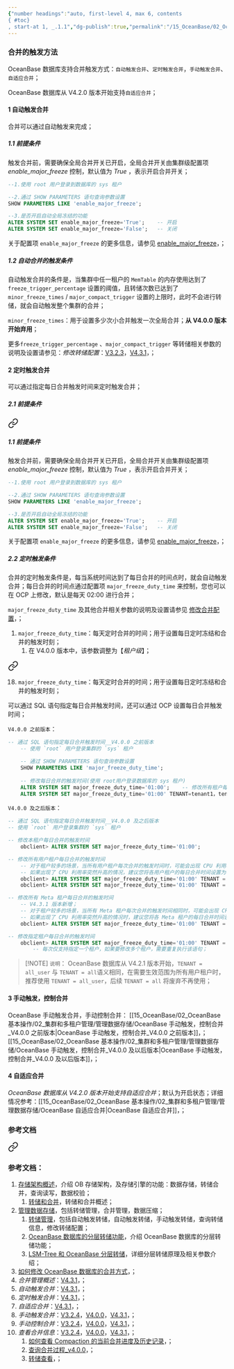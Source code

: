 ```yaml
---
{"number headings":"auto, first-level 4, max 6, contents
{ #toc}
, start-at 1, _.1.1","dg-publish":true,"permalink":"/15_OceanBase/02_OceanBase 基本操作/02_集群和多租户管理/管理数据存储/合并的触发方式/","dgPassFrontmatter":true}
---
```



### 合并的触发方法
OceanBase 数据库支持合并触发方式：`自动触发合并`、`定时触发合并`，`手动触发合并`、`自适应合并`；

OceanBase 数据库从 V4.2.0 版本开始支持`自适应合并`；


#### 1 自动触发合并
合并可以通过自动触发来完成；

##### 1.1 前提条件
触发合并前，需要确保全局合并开关已开启，全局合并开关由集群级配置项 *enable_major_freeze* 控制，默认值为 *True* ，表示开启合并开关；
```sql
--1.使用 root 用户登录到数据库的 sys 租户

--2.通过 SHOW PARAMETERS 语句查询参数设置
SHOW PARAMETERS LIKE 'enable_major_freeze';

--3.是否开启自动全局冻结的功能
ALTER SYSTEM SET enable_major_freeze='True';    -- 开启
ALTER SYSTEM SET enable_major_freeze='False';   -- 关闭
```
关于配置项 `enable_major_freeze` 的更多信息，请参见 [enable_major_freeze](https://www.oceanbase.com/docs/common-oceanbase-database-cn-1000000000821020)，；

##### 1.2 自动合并的触发条件
自动触发合并的条件是，当集群中任一租户的 `MemTable` 的内存使用达到了 `freeze_trigger_percentage` 设置的阈值，且转储次数已达到了 `minor_freeze_times` / `major_compact_trigger` 设置的上限时，此时不会进行转储，就会自动触发整个集群的合并；

`minor_freeze_times`：用于设置多少次小合并触发一次全局合并；**从 V4.0.0 版本开始弃用**；

更多`freeze_trigger_percentage` 、`major_compact_trigger` 等转储相关参数的说明及设置请参见：*修改转储配置*：[V3.2.3](https://www.oceanbase.com/docs/enterprise-oceanbase-database-cn-10000000000355958)，[V4.3.1](https://www.oceanbase.com/docs/common-oceanbase-database-cn-1000000000819299)，；


#### 2 定时触发合并
可以通过指定每日合并触发时间来定时触发合并；

##### 2.1 前提条件

<div class="transclusion internal-embed is-loaded"><a class="markdown-embed-link" href="/15-ocean-base/02-ocean-base/02///#1-1" aria-label="Open link"><svg xmlns="http://www.w3.org/2000/svg" width="24" height="24" viewBox="0 0 24 24" fill="none" stroke="currentColor" stroke-width="2" stroke-linecap="round" stroke-linejoin="round" class="svg-icon lucide-link"><path d="M10 13a5 5 0 0 0 7.54.54l3-3a5 5 0 0 0-7.07-7.07l-1.72 1.71"></path><path d="M14 11a5 5 0 0 0-7.54-.54l-3 3a5 5 0 0 0 7.07 7.07l1.71-1.71"></path></svg></a><div class="markdown-embed">



##### 1.1 前提条件
触发合并前，需要确保全局合并开关已开启，全局合并开关由集群级配置项 *enable_major_freeze* 控制，默认值为 *True* ，表示开启合并开关；
```sql
--1.使用 root 用户登录到数据库的 sys 租户

--2.通过 SHOW PARAMETERS 语句查询参数设置
SHOW PARAMETERS LIKE 'enable_major_freeze';

--3.是否开启自动全局冻结的功能
ALTER SYSTEM SET enable_major_freeze='True';    -- 开启
ALTER SYSTEM SET enable_major_freeze='False';   -- 关闭
```
关于配置项 `enable_major_freeze` 的更多信息，请参见 [enable_major_freeze](https://www.oceanbase.com/docs/common-oceanbase-database-cn-1000000000821020)，；


</div></div>



##### 2.2 定时触发条件
合并的定时触发条件是，每当系统时间达到了每日合并的时间点时，就会自动触发合并；每日合并的时间点通过配置项 `major_freeze_duty_time` 来控制，您也可以在 OCP 上修改，默认是每天 02:00 进行合并；

`major_freeze_duty_time` 及其他合并相关参数的说明及设置请参见 [修改合并配置](https://www.oceanbase.com/docs/common-oceanbase-database-cn-1000000000819296)，；

1.  `major_freeze_duty_time`：每天定时合并的时间；用于设置每日定时冻结和合并的触发时刻；
	1. 在 V4.0.0 版本中，该参数调整为【_租户级_】；
	
<div class="transclusion internal-embed is-loaded"><a class="markdown-embed-link" href="/15-ocean-base/02-ocean-base/02/ob/ocean-base/#65a48b" aria-label="Open link"><svg xmlns="http://www.w3.org/2000/svg" width="24" height="24" viewBox="0 0 24 24" fill="none" stroke="currentColor" stroke-width="2" stroke-linecap="round" stroke-linejoin="round" class="svg-icon lucide-link"><path d="M10 13a5 5 0 0 0 7.54.54l3-3a5 5 0 0 0-7.07-7.07l-1.72 1.71"></path><path d="M14 11a5 5 0 0 0-7.54-.54l-3 3a5 5 0 0 0 7.07 7.07l1.71-1.71"></path></svg></a><div class="markdown-embed">



18. `major_freeze_duty_time`：每天定时合并的时间；用于设置每日定时冻结和合并的触发时刻； 

</div></div>


可以通过 SQL 语句指定每日合并触发时间，还可以通过 OCP 设置每日合并触发时间；

`V4.0.0 之前版本`：
```sql
-- 通过 SQL 语句指定每日合并触发时间__V4.0.0 之前版本
	-- 使用 `root` 用户登录集群的 `sys` 租户

	-- 通过 SHOW PARAMETERS 语句查询参数设置
	SHOW PARAMETERS LIKE 'major_freeze_duty_time';
	
	-- 修改每日合并的触发时间(使用 root用户登录数据库的 sys 租户)
	ALTER SYSTEM SET major_freeze_duty_time='01:00'; 	-- 修改所有租户每日合并的触发时间
	ALTER SYSTEM SET major_freeze_duty_time='01:00' TENANT=tenant1，tenant2;  -- 修改指定租户每日合并的触发时间
```

`V4.0.0 及之后版本`：
```sql
-- 通过 SQL 语句指定每日合并触发时间__V4.0.0 及之后版本
-- 使用 `root` 用户登录集群的 `sys` 租户

-- 修改本租户每日合并的触发时间
	obclient> ALTER SYSTEM SET major_freeze_duty_time='01:00';

-- 修改所有用户租户每日合并的触发时间
	-- 对于租户较多的场景，当所有用户租户每次合并的触发时间时，可能会出现 CPU 利用率突然升高的问题；
	-- 如果出现了 CPU 利用率突然升高的情况，建议您将各用户租户的每日合并时间设置为不同的时间；
	obclient> ALTER SYSTEM SET major_freeze_duty_time='01:00' TENANT = all_user;
	obclient> ALTER SYSTEM SET major_freeze_duty_time='01:00' TENANT = all;

-- 修改所有 Meta 租户每日合并的触发时间
	-- V4.3.1 版本新增；
	-- 对于租户较多的场景，当所有 Meta 租户每次合并的触发时间相同时，可能会出现 CPU 利用率突然升高的问题。
	-- 如果出现了 CPU 利用率突然升高的情况时，建议您将各 Meta 租户的每日合并时间设置为不同的时间；
	obclient> ALTER SYSTEM SET major_freeze_duty_time='01:00' TENANT = all_meta;

-- 修改指定租户每日合并的触发时间
	obclient> ALTER SYSTEM SET major_freeze_duty_time='01:00' TENANT = tenant1;
		-- 每次仅支持指定一个租户，如果要修改多个租户，需要重复执行该语句；
```


> [!NOTE] `说明`：
> OceanBase 数据库从 V4.2.1 版本开始，`TENANT = all_user` 与 `TENANT = all`语义相同，在需要生效范围为所有用户租户时，推荐使用 `TENANT = all_user`，后续 `TENANT = all` 将废弃不再使用；

#### 3 手动触发，控制合并
OceanBase 手动触发合并，手动控制合并：
[[15_OceanBase/02_OceanBase 基本操作/02_集群和多租户管理/管理数据存储/OceanBase 手动触发，控制合并_V4.0.0 之前版本\|OceanBase 手动触发，控制合并_V4.0.0 之前版本]]，；
[[15_OceanBase/02_OceanBase 基本操作/02_集群和多租户管理/管理数据存储/OceanBase 手动触发，控制合并_V4.0.0 及以后版本\|OceanBase 手动触发，控制合并_V4.0.0 及以后版本]]，；


#### 4 自适应合并
_OceanBase 数据库从 V4.2.0 版本开始支持自适应合并_；默认为开启状态；详细情况参考：[[15_OceanBase/02_OceanBase 基本操作/02_集群和多租户管理/管理数据存储/OceanBase 自适应合并\|OceanBase 自适应合并]]，；

### 参考文档

<div class="transclusion internal-embed is-loaded"><a class="markdown-embed-link" href="/15-ocean-base/02-ocean-base/02//ocean-base/#" aria-label="Open link"><svg xmlns="http://www.w3.org/2000/svg" width="24" height="24" viewBox="0 0 24 24" fill="none" stroke="currentColor" stroke-width="2" stroke-linecap="round" stroke-linejoin="round" class="svg-icon lucide-link"><path d="M10 13a5 5 0 0 0 7.54.54l3-3a5 5 0 0 0-7.07-7.07l-1.72 1.71"></path><path d="M14 11a5 5 0 0 0-7.54-.54l-3 3a5 5 0 0 0 7.07 7.07l1.71-1.71"></path></svg></a><div class="markdown-embed">



### 参考文档：
1. [存储架构概述](https://www.oceanbase.com/docs/enterprise-oceanbase-database-cn-10000000000354478)，介绍 OB 存储架构，及存储引擎的功能：数据存储，转储合并，查询读写，数据校验；
	 1. [转储和合并](https://www.oceanbase.com/docs/enterprise-oceanbase-database-cn-10000000000355112)，转储和合并概述；
2. [管理数据存储](https://www.oceanbase.com/docs/enterprise-oceanbase-database-cn-10000000000355954)，包括转储管理，合并管理，数据压缩；
	1. [转储管理](https://www.oceanbase.com/docs/enterprise-oceanbase-database-cn-10000000000355954)，包括自动触发转储，自动触发转储，手动触发转储，查询转储信息，修改转储配置；
	2. [OceanBase 数据库的分层转储功能](https://www.oceanbase.com/knowledge-base/oceanbase-database-20000000023?back=kb)，介绍 OceanBase 数据库的分层转储功能；
	3. [LSM-Tree 和 OceanBase 分层转储](https://my.oschina.net/actiontechoss/blog/8563823)，详细分层转储原理及相关参数介绍；
3. [如何修改 OceanBase 数据库的合并方式](https://www.oceanbase.com/knowledge-base/oceanbase-database-20000001021?back=kb)，；
4. *合并管理概述*：[V4.3.1](https://www.oceanbase.com/docs/common-oceanbase-database-cn-1000000000819293)，；
5. *自动触发合并*：[V4.3.1](https://www.oceanbase.com/docs/common-oceanbase-database-cn-1000000000819289)，；
6. *定时触发合并*：[V4.3.1](https://www.oceanbase.com/docs/common-oceanbase-database-cn-1000000000819290)，；
7. *自适应合并*：[V4.3.1](https://www.oceanbase.com/docs/common-oceanbase-database-cn-1000000000819294)，；
8. *手动触发合并*：[V3.2.4](https://www.oceanbase.com/docs/enterprise-oceanbase-database-cn-10000000000946263)，[V4.0.0](https://www.oceanbase.com/docs/enterprise-oceanbase-database-cn-10000000000886130)，[V4.3.1](https://www.oceanbase.com/docs/common-oceanbase-database-cn-1000000000819291)，；
9. *手动控制合并*：[V3.2.4](https://www.oceanbase.com/docs/enterprise-oceanbase-database-cn-0000000001417800)，[V4.0.0](https://www.oceanbase.com/docs/enterprise-oceanbase-database-cn-0000000001467935)，[V4.3.1](https://www.oceanbase.com/docs/common-oceanbase-database-cn-1000000000819292)，；
10. *查看合并信息*：[V3.2.4](https://www.oceanbase.com/docs/enterprise-oceanbase-database-cn-10000000000945932)，[V4.0.0](https://www.oceanbase.com/docs/enterprise-oceanbase-database-cn-10000000000886131)，[V4.3.1](https://www.oceanbase.com/docs/common-oceanbase-database-cn-1000000000819295)，；
	1. [如何查看 Compaction 的当前合并进度及历史记录](https://www.oceanbase.com/knowledge-base/oceanbase-database-1000000000209910?back=kb)，；
	2. [查询合并过程_v4.0.0](https://www.oceanbase.com/docs/enterprise-oceanbase-database-cn-10000000000886131)，；
	3. [转储查看](https://www.oceanbase.com/docs/enterprise-oceanbase-database-cn-10000000000376777)，；


</div></div>


